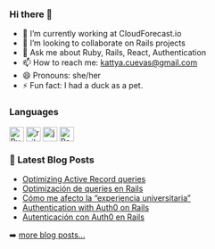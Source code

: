### Hi there 👋

<!--
**KattyaCuevas/KattyaCuevas** is a ✨ _special_ ✨ repository because its `README.md` (this file) appears on your GitHub profile.

Here are some ideas to get you started:
-->
<!-- - 🌱 I’m currently learning ... -->
<!-- - 🤔 I’m looking for help with ... -->


- 🔭 I’m currently working at CloudForecast.io
- 👯 I’m looking to collaborate on Rails projects
- 💬 Ask me about Ruby, Rails, React, Authentication
- 📫 How to reach me: kattya.cuevas@gmail.com
- 😄 Pronouns: she/her
- ⚡ Fun fact: I had a duck as a pet.

### Languages

<div style="display: flex; gap: 4px;">
<img src="https://cdn.jsdelivr.net/gh/devicons/devicon/icons/ruby/ruby-original.svg" width="26px" alt="Ruby" />
<img src="https://cdn.jsdelivr.net/gh/devicons/devicon/icons//rails/rails-plain.svg" width="26px" alt="rails" />
<img src="https://cdn.jsdelivr.net/gh/devicons/devicon/icons/javascript/javascript-original.svg" width="26px" alt="javascript" />
<img src="https://cdn.jsdelivr.net/gh/devicons/devicon/icons/react/react-original.svg" width="26px" alt="React" />
</div>


### 📕 Latest Blog Posts

<!-- BLOG-POST-LIST:START -->
- [Optimizing Active Record queries](https://dev.to/kattyacuevas/optimizing-active-record-queries-4i84)
- [Optimización de queries en Rails](https://dev.to/kattyacuevas/optimizacion-de-queries-en-rails-5hkj)
- [Cómo me afecto la “experiencia universitaria”](https://dev.to/kattyacuevas/como-me-afecto-la-experiencia-universitaria-19f3)
- [Authentication with Auth0 on Rails](https://dev.to/kattyacuevas/authentication-with-auth0-on-rails-3ped)
- [Autenticación con Auth0 en Rails](https://dev.to/kattyacuevas/autenticacion-con-auth0-en-rails-29na)
<!-- BLOG-POST-LIST:END -->

➡️ [more blog posts...](https://kattya.dev)
